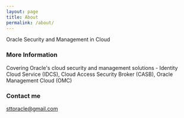 ```yaml
---
layout: page
title: About
permalink: /about/
---
```


Oracle Security and Management in Cloud

### More Information

Covering Oracle's cloud security and management solutions - Identity Cloud Service (IDCS), Cloud Access Security Broker (CASB), Oracle Management Cloud (OMC)

### Contact me

[sttoracle@gmail.com](mailto:sttoracle@gmail.com)
